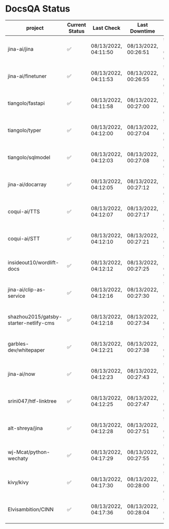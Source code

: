 # DocsQA Status

|               project                |Current Status|     Last Check     |   Last Downtime    |             % Uptime              |
|--------------------------------------|--------------|--------------------|--------------------|-----------------------------------|
|jina-ai/jina                          |✅            |08/13/2022, 04:11:50|08/13/2022, 00:26:51|90.116 (since 08/11/2022, 05:10:08)|
|jina-ai/finetuner                     |✅            |08/13/2022, 04:11:53|08/13/2022, 00:26:55|90.114 (since 08/11/2022, 05:10:08)|
|tiangolo/fastapi                      |✅            |08/13/2022, 04:11:58|08/13/2022, 00:27:00|90.114 (since 08/11/2022, 05:10:08)|
|tiangolo/typer                        |✅            |08/13/2022, 04:12:00|08/13/2022, 00:27:04|90.114 (since 08/11/2022, 05:10:08)|
|tiangolo/sqlmodel                     |✅            |08/13/2022, 04:12:03|08/13/2022, 00:27:08|90.113 (since 08/11/2022, 05:10:08)|
|jina-ai/docarray                      |✅            |08/13/2022, 04:12:05|08/13/2022, 00:27:12|90.109 (since 08/11/2022, 05:10:08)|
|coqui-ai/TTS                          |✅            |08/13/2022, 04:12:07|08/13/2022, 00:27:17|90.107 (since 08/11/2022, 05:10:08)|
|coqui-ai/STT                          |✅            |08/13/2022, 04:12:10|08/13/2022, 00:27:21|90.106 (since 08/11/2022, 05:10:08)|
|insideout10/wordlift-docs             |✅            |08/13/2022, 04:12:12|08/13/2022, 00:27:25|90.104 (since 08/11/2022, 05:10:08)|
|jina-ai/clip-as-service               |✅            |08/13/2022, 04:12:16|08/13/2022, 00:27:30|90.105 (since 08/11/2022, 05:10:08)|
|shazhou2015/gatsby-starter-netlify-cms|✅            |08/13/2022, 04:12:18|08/13/2022, 00:27:34|68.349 (since 08/11/2022, 05:10:08)|
|garbles-dev/whitepaper                |✅            |08/13/2022, 04:12:21|08/13/2022, 00:27:38|90.102 (since 08/11/2022, 05:10:08)|
|jina-ai/now                           |✅            |08/13/2022, 04:12:23|08/13/2022, 00:27:43|90.099 (since 08/11/2022, 05:10:08)|
|srini047/htf-linktree                 |✅            |08/13/2022, 04:12:25|08/13/2022, 00:27:47|90.097 (since 08/11/2022, 05:10:08)|
|alt-shreya/jina                       |✅            |08/13/2022, 04:12:28|08/13/2022, 00:27:51|90.095 (since 08/11/2022, 05:10:08)|
|wj-Mcat/python-wechaty                |✅            |08/13/2022, 04:17:29|08/13/2022, 00:27:55|90.130 (since 08/11/2022, 05:10:08)|
|kivy/kivy                             |✅            |08/13/2022, 04:17:30|08/13/2022, 00:28:00|90.126 (since 08/11/2022, 05:10:08)|
|Elvisambition/CINN                    |✅            |08/13/2022, 04:17:36|08/13/2022, 00:28:04|94.447 (since 08/11/2022, 05:10:08)|
